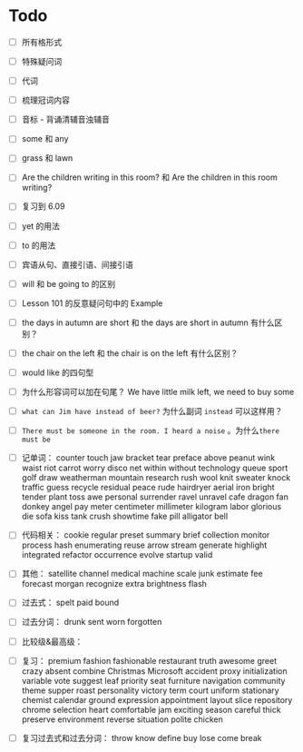 # Todo

- [ ] 所有格形式

- [ ] 特殊疑问词

- [ ] 代词

- [ ] 梳理冠词内容

- [ ] 音标 - 背诵清辅音浊辅音

- [ ] some 和 any

- [ ] grass 和 lawn

- [ ] Are the children writing in this room? 和 Are the children in this room writing?

- [ ] 复习到 6.09

- [ ] yet 的用法

- [ ] to 的用法

- [ ] 宾语从句、直接引语、间接引语

- [ ] will 和 be going to 的区别

- [ ] Lesson 101 的反意疑问句中的 Example

- [ ] the days in autumn are short 和 the days are short in autumn 有什么区别？

- [ ] the chair on the left 和 the chair is on the left 有什么区别？

- [ ] would like 的四句型

- [ ] 为什么形容词可以加在句尾？ We have little milk left, we need to buy some

- [ ] `what can Jim have instead of beer?` 为什么副词 `instead` 可以这样用？

- [ ] `There must be someone in the room. I heard a noise` 。为什么`there must be`

- [ ] 记单词： counter touch jaw bracket tear preface above peanut wink waist riot carrot worry disco net within without technology queue sport golf draw weatherman mountain research rush wool knit sweater knock traffic guess recycle residual peace rude hairdryer aerial iron bright tender plant toss awe personal surrender ravel unravel cafe dragon fan donkey angel pay meter centimeter millimeter kilogram labor glorious die sofa kiss tank crush showtime fake pill alligator bell

- [ ] 代码相关： cookie regular preset summary brief collection monitor process hash enumerating reuse arrow stream generate highlight integrated refactor occurrence evolve startup valid

- [ ] 其他： satellite channel medical machine scale junk estimate fee forecast morgan recognize extra brightness flash

- [ ] 过去式： spelt paid bound

- [ ] 过去分词： drunk sent worn forgotten

- [ ] 比较级&最高级：

- [ ] 复习： premium fashion fashionable restaurant truth awesome greet crazy absent combine Christmas Microsoft accident proxy initialization variable vote suggest leaf priority seat furniture navigation community theme supper roast personality victory term court uniform stationary chemist calendar ground expression appointment layout slice repository chrome selection heart comfortable jam exciting season careful thick preserve environment reverse situation polite chicken

- [ ] 复习过去式和过去分词： throw know define buy lose come break
